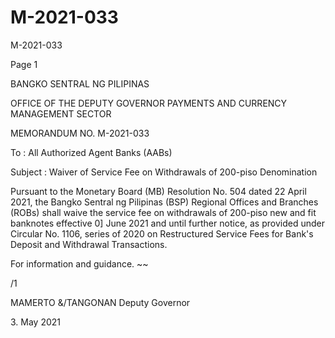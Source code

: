 # M-2021-033

M-2021-033

Page 1

BANGKO SENTRAL NG PILIPINAS

OFFICE OF THE DEPUTY GOVERNOR PAYMENTS AND CURRENCY MANAGEMENT SECTOR

MEMORANDUM NO. M-2021-033

To : All Authorized Agent Banks (AABs)

Subject : Waiver of Service Fee on Withdrawals of 200-piso Denomination

Pursuant to the Monetary Board (MB) Resolution No. 504 dated 22 April 2021, the Bangko Sentral ng Pilipinas (BSP) Regional Offices and Branches (ROBs) shall waive the service fee on withdrawals of 200-piso new and fit banknotes effective 0] June 2021 and until further notice, as provided under Circular No. 1106, series of 2020 on Restructured Service Fees for Bank's Deposit and Withdrawal Transactions.

For information and guidance. ~~

/1

MAMERTO &/TANGONAN Deputy Governor

3\. May 2021